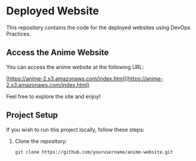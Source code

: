 # Deployed Website

This repository contains the code for the deployed websites using DevOps Practices.

## Access the Anime Website

You can access the anime website at the following URL:

[https://anime-2.s3.amazonaws.com/index.html](https://anime-2.s3.amazonaws.com/index.html)

Feel free to explore the site and enjoy!

## Project Setup

If you wish to run this project locally, follow these steps:

1. Clone the repository:
   ```bash
   git clone https://github.com/yourusername/anime-website.git
